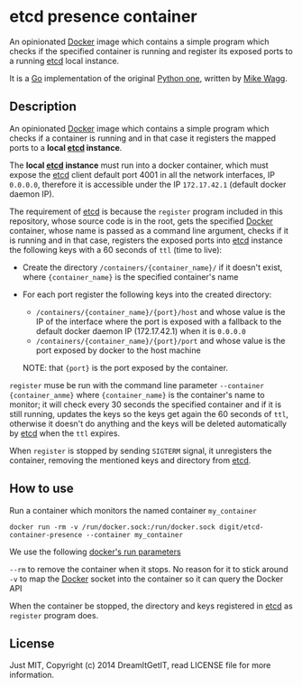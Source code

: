 # etcd presence container

An opinionated [Docker](https://www.docker.com/) image which contains a simple program which checks if the specified container is running and register its exposed ports to a running [etcd](http://coreos.com/using-coreos/etcd/) local instance.

It is a [Go](http://golang.org/) implementation of the original [Python one](https://github.com/mwagg/etcd-container-presence), written by [Mike Wagg](https://github.com/mwagg).

## Description

An opinionated [Docker](https://www.docker.com/) image which contains a simple program which checks if a container is running and in that case it registers the mapped ports to a __local [etcd](http://coreos.com/using-coreos/etcd/) instance__.

The __local [etcd](http://coreos.com/using-coreos/etcd/) instance__ must run into a docker container, which must expose the [etcd](http://coreos.com/using-coreos/etcd/) client default port 4001 in all the network interfaces, IP `0.0.0.0`, therefore it is accessible under the IP `172.17.42.1` (default docker daemon IP).

The requirement of [etcd](http://coreos.com/using-coreos/etcd/) is because the `register` program included in this repository, whose source code is in the root, gets the specified [Docker](https://www.docker.com/) container, whose name is passed as a command line argument, checks if it is running and in that case, registers the exposed ports into [etcd](http://coreos.com/using-coreos/etcd/) instance the following keys with a 60 seconds of `ttl` (time to live):

* Create the directory `/containers/{container_name}/` if it doesn't exist, where `{container_name}` is the specified container's name
* For each port register the following keys into the created directory:
    * `/containers/{container_name}/{port}/host` and whose value is the IP of the interface where the port is exposed with a fallback to the default docker daemon IP (172.17.42.1) when it is `0.0.0.0`
    * `/containers/{container_name}/{port}/port` and whose value is the port exposed by docker to the host machine
     
    NOTE: that `{port}` is the port exposed by the container.

`register` muse be run with the command line parameter `--container {container_anme}` where `{container_name}` is the container's name to monitor; it will check every 30 seconds the specified container and if it is still running, updates the keys so the keys get again the 60 seconds of `ttl`, otherwise it doesn't do anything and the keys will be deleted automatically by [etcd](http://coreos.com/using-coreos/etcd/) when the `ttl` expires.

When `register` is stopped by sending `SIGTERM` signal, it unregisters the container, removing the mentioned keys and directory from [etcd](http://coreos.com/using-coreos/etcd/).
    

## How to use

Run a container which monitors the named container `my_container`

`docker run -rm -v /run/docker.sock:/run/docker.sock digit/etcd-container-presence --container my_container`

We use the following [docker's run parameters](https://docs.docker.com/reference/commandline/cli/#run)

`--rm`  to remove the container when it stops. No reason for it to stick around
`-v`    to map the [Docker](https://www.docker.com/) socket into the container so it can query the Docker API

When the container be stopped, the directory and keys registered in [etcd](http://coreos.com/using-coreos/etcd/) as `register` program does.

## License

Just MIT, Copyright (c) 2014 DreamItGetIT, read LICENSE file for more information.

